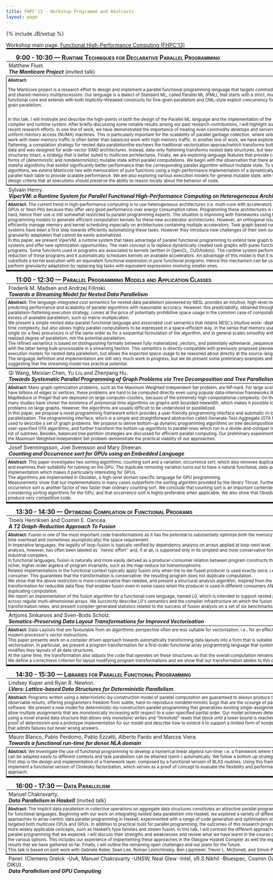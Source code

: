 ```yaml
---
title: FHPC'13 - Workshop Programme and Abstracts
layout: page
---
```

{% include JB/setup %}

<div style="font-size:xxsmall">Workshop main page:
<a href="http://hiperfit.dk/fhpc13.html">Functional High-Performance Computing (FHPC'13)</a></div>

<div class="item-text dynamic-text">
 <div>

<!-- <h1>FHPC 2013 Workshop Schedule and Paper Abstracts</h1> -->

<style>.session {width:770px; border-top: solid black 3px;font-size:larger;clear:both;font-variant:small-caps;font-weight:bold;padding-left:20pt;padding-right:10pt;padding-top:10pt}</style>
<style>.title {font-style:italic;font-weight:bold;padding:3pt}</style>
<style>.authors {padding:3pt}</style>
<style>.abstract {font-size:smaller;width:800px;border:solid black 1px;padding:3pt}</style>
<style>.paper {width:800px;border-left:none;border-right:none;border-top: solid black 1px;padding:2pt}</style>
<!-- <style>.abstract:last-child {border-bottom: solid black 1px;padding:3pt}</style> 
<style>.paper:last-child {border-bottom: solid black 1px;padding:2pt}</style>-->

<!--
<input type="button" onclick="$('.abstract').toggle()" value="Show/Hide abstracts"/i>
-->

<div class="session">9:00 - 10:30 &mdash; Runtime Techniques for Declarative Parallel Programming</div>

<div class="paper"><span class="authors">Matthew Fluet.</span><br/>
<span class="title">The Manticore Project</span>(invited talk)</div>
<div class="abstract"><b>Abstract: </b>

The Manticore project is a research effort to design and implement a
parallel functional programming language that targets commodity
multicore and shared-memory multiprocessors. Our language is a dialect
of Standard ML, called Parallel ML (PML), that starts with a strict,
mutation-free functional core and extends with both
implicitly-threaded constructs for fine-grain parallelism and
CML-style explicit concurrency for coarse-grain parallelism.

<!-- We have a prototype implementation that demonstrates both reasonable
sequential performance and good scalability on both 32- core Intel
machines and 48-core AMD machines. Our past research contributions
include: a parallel implementation of CML; a novel infrastructure for
nested schedulers; a collection of expressive implicitly-threaded
parallel constructs with mostly se- quential semantics; a Lazy Tree
Splitting (LTS) strategy for performance-robust work-stealing of
parallel computations over irregular tree-like data structures.
-->
<br/>
In this talk, I will motivate and describe the high-points in
both the design of the Parallel ML language and the implementation 
of the Manticore compiler and runtime system. After briefly
discussing some notable results among our past research contributions, 
I will highlight our most recent research efforts. In one
line of work, we have demonstrated the importance of treating
even commodity desktops and servers as non-uniform memory 
access (NUMA) machines. This is particularly important for the
scalability of parallel garbage collection, where unbalanced work
with lower memory traffic is often better than balanced work with
high memory traffic. In another line of work, we have explored
data-only flattening, a compilation strategy for nested data
parallelismthe eschews the traditional vectorization approachwhich
transforms both control and data and was designed for wide-vector
SIMD architectures. Instead, data-only flattening transforms nested
data structures, but leaves control structures intact, a strategy that
is better suited to multicore architectures. Finally, we are exploring 
language features that provide controlled forms of (deterministic 
and nondeterministic) mutable state within parallel computations. 
We begin with the observation that there are parallel stateful 
algorithms that exhibit significantly better performance than the
corresponding parallel algorithm without mutable state. To support
such algorithms, we extend Manticore two with memoziation
of pure functions using a high-performance implementation of a
dynamically sized, parallel hash table to provide scalable performance. 
We are also exploring various execution models for general
mutable state, with the crucial design criteria that all executions
should preserve the ability to reason locally about the behavior of
code.
</div>

<div class="paper"><span class="authors">Sylvain Henry. </span><br/><span class="title">ViperVM: a Runtime System for Parallel Functional High-Performance Computing on Heterogeneous Architectures</span></div>
<div class="abstract"><b>Abstract: </b>The current trend in high-performance computing is to use heterogeneous architectures (i.e. multi-core with accelerators such as GPUs or Xeon Phi) because they offer very good performance over energy consumption ratios. Programming these architectures is notoriously hard, hence their use is still somewhat restricted to parallel programming experts. The situation is improving with frameworks using high-level programming models to generate efficient computation kernels for these new accelerator architectures. However, an orthogonal issue is to efficiently manage memory and kernel scheduling especially on architectures containing multiple accelerators. Task graph based runtime systems have been a first step towards efficiently automatizing these tasks. However they introduce new challenges of their own such as task granularity adaptation that cannot be easily automatized.<br/>
In this paper, we present ViperVM, a runtime system that takes advantage of parallel functional programming to extend task graph based runtime systems and offer new optimization opportunities. The main concept is to replace dynamically created task graphs with pures functional programs. Some functions used in programs are associated to kernels (written in OpenCL, CUDA\ldots). The runtime system performs parallel reduction of these programs and it automatically schedules kernels on available accelerators. An advantage of this model is that it is easy to substitute a kernel execution with an equivalent functional expression in pure functional programs. Hence this mechanism can be used to perform granularity adaptation by replacing big tasks with equivalent expressions involving smaller ones.</div>

<div class="session">11:00 - 12:30 &mdash; Parallel Programming Models and Application Classes</div>

<div class="paper"><span class="authors"><span>Frederik M. Madsen and Andrzej Filinski</span>. </span><br/>
<span class="title">Towards a Streaming Model for Nested Data Parallelism</span></div>
<div class="abstract"><b>Abstract: </b>The language-integrated cost semantics for nested data parallelism pioneered by NESL provides an intuitive, high-level model for predicting performance and scalability of parallel algorithms with reasonable accuracy. However, this predictability, obtained through a uniform, parallelism-flattening execution strategy, comes at the price of potentially prohibitive space usage in the common case of computations with an excess of available parallelism, such as matrix multiplication.<br/>
We present a simple nested data-parallel functional language and associated cost semantics that retains NESL's intuitive work--depth model for time complexity, but also allows highly parallel computations to be expressed in a space-efficient way, in the sense that memory usage on a single (or a few) processors is of the same order as for a sequential formulation of the algorithm, and in general scales smoothly with the actually realized degree of parallelism, not the potential parallelism.<br/>
The refined semantics is based on distinguishing formally between fully materialized _vectors_ and potentially ephemeral _sequences_ of values, with the latter being bulk-processable in a streaming fashion.  This semantics is directly compatible with previously proposed piecewise execution models for nested data parallelism, but allows the expected space usage to be reasoned about directly at the source-language level.<br/>
The language definition and implementation are still very much work in progress, but we do present some preliminary examples and timings, suggesting that the streaming model has practical potential. </div>

<div class="paper"><span class="authors"><span>Qi Wang, Meixian Chen, Yu Liu and Zhenjiang Hu</span>. </span><br/>
<span class="title">Towards Systematic Parallel Programming of Graph Problems via Tree Decomposition and Tree Parallelism</span></div>
<div class="abstract"><b>Abstract: </b>Many graph optimization problems, such as the Maximum Weighted Independent Set problem, are NP-hard. For large scale graphs that have billions of edges or vertices, these problems are hard to be computed directly even using popular data-intensive frameworks like MapReduce or Pregel that are deployed on large computer-clusters, because of the extremely high computational complexity. On the other hand, many studies have shown the existence of polynomial time algorithms on graphs with bounded treewidth, which makes it possible to solve these problems on large graphs. However, the algorithms are usually difficult to be understood or parallelized.<br/>
In this paper, we propose a novel programming framework which provides a user-friendly programming interface and automatic in-black-box parallelization. The programming interface, which is a simple and straightforward abstraction called Generate-Test-Aggregate (GTA for short), is used to describe a set of graph problems. We propose to derive bottom-up dynamic programming algorithms on tree decompositions from the user-specified GTA algorithms, and further transform the bottom-up algorithms to parallel ones which run in a divide-and-conquer manner on a list of subtrees. Besides, balanced tree partition strategies are discussed for efficient parallel computing. Our preliminary experimental results on the Maximum Weighted Independent Set problem demonstrate the practical viability of our approaches.</div>

<div class="paper"><span class="authors"><span>Josef Svenningsson, Joel Svensson and Mary Sheeran</span>. </span><br/>
<span class="title">Counting and Occurrence sort for GPUs using an Embedded Language</span></div>
<div class="abstract"><b>Abstract: </b>This paper investigates two sorting algorithms: counting sort and a variation, occurrence sort,  which also removes duplicate elements,  and examines their suitability for running on the GPU. The duplicate  removing variation turns out to have a natural functional, data-parallel implementation which makes it particularly interesting for GPUs. <br/>
The algorithms are implemented in Obsidian, a high-level domain specific language for GPU programming.<br/>
Measurements show that our implementations in many cases outperform the sorting algorithm provided by the library Thrust. Furthermore, occurrence sort is another factor of two faster than ordinary counting sort. We conclude that counting sort is an important contender when considering sorting algorithms for the GPU, and that  occurrence sort is highly preferable when applicable. We also show  that Obsidian can produce very competitive code.</div>

<div class="session">13:30 - 14:30 &mdash; Optimizing Compilation of Functional Programs</div>

<div class="paper"><span class="authors"><span>Troels Henriksen and Cosmin E. Oancea</span>. </span><br/>
<span class="title">A T2 Graph-Reduction Approach To Fusion</span></div>
<div class="abstract"><b>Abstract: </b>Fusion is one of the most important code transformations as it  has the potential to substantially optimize both the memory hierarchy  time overhead and (sometimes asymptotically) the space requirement.<br/>
In imperative languages, the legality of loop-fusion is typically  verified by dependency analysis on arrays applied at loop-nest level. Such analysis, however, has often been labeled as ``heroic effort'' and, if at all, is supported only in its simplest and most conservative form in industrial compilers.<br/>
In functional languages, fusion is naturally and more easily derived as a producer-consumer relation between program constructs that expose a richer, higher-order algebra of program invariants,  such as the map-reduce list homomorphisms.<br/>
Related implementations in the functional context typically  apply fusion only when the to-be-fused producer is used exactly once, i.e., in the consumer.   This guarantees that the transformation is conservative: the resulting program does not duplicate computation.<br/>
We show that the above restriction is more conservative than needed, and present a structural-analysis algorithm, inspired from the T1-T2 transformation for reducible data flow, that enables fusion even in some cases when the producer is used  in different consumers AND without duplicating computation.<br/>
We report an implementation of the fusion algorithm for a  functional-core language, named L0, which is intended  to support nested parallelism across regular multi-dimensional arrays.   We succinctly describe L0's semantics and the compiler infrastructure  on which the fusion transformation relies, and present compiler-generated  statistics related to the success of fusion analysis on a set  of six benchmarks.</div>

<div class="paper"><span class="authors"><span>Artjoms Sinkarovs and Sven-Bodo Scholz</span>. </span><br/>
<span class="title">Sematics-Preserving Data Layout Transformations for Improved Vectorisation</span></div>
<div class="abstract"><b>Abstract: </b>Data-Layouts that are favourable from an algorithmic perspective often are less suitable for vectorisation, i.e., for an effective use of modern processor's vector instructions.<br/>
This paper presents work on a compiler driven approach towards automatically  transforming data layouts into a form that is suitable for vectorisation. In particular, we present a program transformation for a first-order functional array programming language that systematically modifies they layouts of all data structures.<br/>
At the same time, the transformation also adjusts the code that operates on these structures so that the overall computation remains unchanged. We define a correctness criterion for layout modifying program transformations and we show that our transformation abides to this criterion. </div>

<div class="session">14:30 - 15:30 &mdash; Libraries for Parallel Functional Programming</div>

<div class="paper"><span class="authors"><span>Lindsey Kuper and Ryan R. Newton</span>. </span><br/>
<span class="title">LVars: Lattice-based Data Structures for Deterministic Parallelism</span></div>
<div class="abstract"><b>Abstract: </b>Programs written using a deterministic-by-construction model of   parallel computation are guaranteed to always produce the same   observable results, offering programmers freedom from subtle,   hard-to-reproduce nondeterministic bugs that are the scourge of   parallel software.  We present a new model for   deterministic-by-construction parallel programming that generalizes   existing single-assignment models to allow multiple assignments that   are monotonically increasing with respect to a user-specified   partial order.  Our model achieves determinism by using a novel   shared data structure that allows only monotonic writes and   "threshold" reads that block until a lower bound is reached.  We   give a proof of determinism and a prototype implementation for our   model and describe how to extend it to support a limited form of   nondeterminism that admits failures but never wrong answers.</div>

<div class="paper"><span class="authors"><span>Mauro Blanco, Pablo Perdomo, Pablo Ezzatti, Alberto Pardo and Marcos Viera</span>. </span><br/>
<span class="title">Towards a functional run-time for dense NLA domain</span></div>
<div class="abstract"><b>Abstract: </b>We investigate the use of functional programming to develop a numerical linear algebra run-time; i.e. a framework where the solvers can be adapted easily  to different contexts and task parallelism can be attained (semi-) automatically. We follow a bottom up strategy, where the first step is the design and implementation  of a framework layer, composed by a functional version of BLAS routines.  Using this framework, we implement a functional version of Cholesky factorization, which serves as a proof of concept to evaluate the flexibility and performance of our approach.</div>

<div class="session">16:00 - 17:30 &mdash; Data Parallelism</div>

<div class="paper"><span class="authors">Manuel Chakravarty.</span><br/>
<span class="title">Data Parallelism in Haskell</span>(invited talk)</div>
<div class="abstract"><b>Abstract: </b>
The implicit data parallelism in collective operations on aggregate 
data structures constitutes an attractive parallel programming
model for functional languages. Beginning with our work on integrating
nested data parallelism into Haskell, we explored a variety
of different approaches to array-centric data parallel programming
in Haskell, experimented with a range of code generation and 
optimisation strategies, and targeted both multicore CPUs and GPUs.
In addition to practical tools for parallel programming, the 
outcomes of this research programme include more widely applicable
concepts, such as Haskell’s type families and stream fusion.
In this talk, I will contrast the different approaches to data 
parallel programming that we explored. I will discuss their strengths
and weaknesses and review what we have learnt in the course of
exploring the various options. This includes our experience of 
implementing these approaches in the Glasgow Haskell Compiler as
well the experimental results that we have gathered so far.
Finally, I will outline the remaining open challenges and our
plans for the future.
<br/>This talk is based on joint work with Gabriele Keller, Sean Lee,
Roman Leshchinskiy, Ben Lippmeier, Trevor L. McDonell, and
Simon Peyton Jones.
</div>

<div class="paper"><span class="authors">Panel:
(Clemens Grelck -UvA, Manuel Chakravarty -UNSW, Neal Glew -Intel,
xR.S.Nikhil -Bluespec, Cosmin Oancea -DIKU).</span><br>
<span class="title">Data Parallelism and GPU Computing</span></div>
<!--
<div class="abstract"><b>Abstract: </b>
Highly parallel platforms like modern graphics processing units (GPUs)
require new programming paradigms to go beyond small-scale parallelism.
Functional languages are promising candidates for this new challenge, 
and substantial work has been done  in the recent past towards executing
functional code on GPUs.
We will discuss the state of art and related questions with a panel 
of invited experts.
<ul>
<li>What are the particular opportunities and obstacles when using
functional languages to program modern massively parallel hardware
(GPUs, FPGAs)?
<li>What hardware features of modern GPUs are considered important
when applying a functional paradigm? Are there any features that get in 
the way?
<li>How do differences between classical vector processors and modern 
GPU architectures affect, or even drive, language abstractions and 
compiler implementations?
<li>How do you imagine GPUs and other accelerators being used by 
“Joe programmer” in 10 to 15 years?
</ul>
</div>
-->
 </div>
</div>
